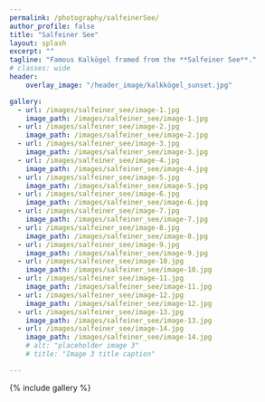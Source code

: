 ```yaml
---
permalink: /photography/salfeinerSee/
author_profile: false
title: "Salfeiner See"
layout: splash
excerpt: ""
tagline: "Famous Kalkögel framed from the **Salfeiner See**."
# classes: wide
header: 
    overlay_image: "/header_image/kalkkögel_sunset.jpg"

gallery:
  - url: /images/salfeiner_see/image-1.jpg
    image_path: /images/salfeiner_see/image-1.jpg
  - url: /images/salfeiner_see/image-2.jpg
    image_path: /images/salfeiner_see/image-2.jpg
  - url: /images/salfeiner_see/image-3.jpg
    image_path: /images/salfeiner_see/image-3.jpg
  - url: /images/salfeiner_see/image-4.jpg
    image_path: /images/salfeiner_see/image-4.jpg
  - url: /images/salfeiner_see/image-5.jpg
    image_path: /images/salfeiner_see/image-5.jpg
  - url: /images/salfeiner_see/image-6.jpg
    image_path: /images/salfeiner_see/image-6.jpg
  - url: /images/salfeiner_see/image-7.jpg
    image_path: /images/salfeiner_see/image-7.jpg
  - url: /images/salfeiner_see/image-8.jpg
    image_path: /images/salfeiner_see/image-8.jpg
  - url: /images/salfeiner_see/image-9.jpg
    image_path: /images/salfeiner_see/image-9.jpg
  - url: /images/salfeiner_see/image-10.jpg
    image_path: /images/salfeiner_see/image-10.jpg
  - url: /images/salfeiner_see/image-11.jpg
    image_path: /images/salfeiner_see/image-11.jpg
  - url: /images/salfeiner_see/image-12.jpg
    image_path: /images/salfeiner_see/image-12.jpg
  - url: /images/salfeiner_see/image-13.jpg
    image_path: /images/salfeiner_see/image-13.jpg
  - url: /images/salfeiner_see/image-14.jpg
    image_path: /images/salfeiner_see/image-14.jpg
    # alt: "placeholder image 3"
    # title: "Image 3 title caption"

---
```


{% include gallery %}